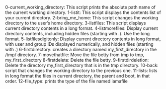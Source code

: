 0-current_working_directory: This script prints the absolute path name of the current working directory.
1-listit: This script displays the contents list of your current directory.
2-bring_me_home: This script changes the working directory to the user’s home directory.
3-listfiles: This script displays current directory contents in a long format.
4-listmorefiles: Display current directory contents, including hidden files (starting with .). Use the long format.
5-listfilesdigitonly: Display current directory contents in long format, with user and group IDs displayed numerically, and hidden files (starting with .)
6-firstdirectory: creates a directory named my_first_directory in the /tmp/ directory.
7-movethatfile: Move the file betty from tmp to tmp, my_first_directory
8-firstdelete: Delete the file betty.
9-firstdirdeletion: Delete the directory my_first_directory that is in the tmp directory.
10-back: script that changes the working directory to the previous one.
11-lists: lists in long format the files in current directory, the parent and boot, in that order.
12-file_type: prints the type of the file named iamafile